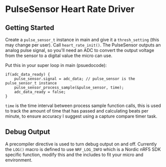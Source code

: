 # PulseSensor Heart Rate Driver

## Getting Started
Create a `pulse_sensor_t` instance in main and give it a `thresh_setting` (this may change per user). Call `heart_rate_init()`. The PulseSensor outputs an analog pulse signal, so you'll need an ADC to convert the output voltage from the sensor to a digital value the micro can use. 

Put this in your super loop in main (psuedocode):
```
if(adc_data_ready) {
    pulse_sensor.signal = adc_data; // pulse_sensor is the pulse_sensor_t instance
    pulse_sensor_process_sample(&pulse_sensor, time);
    adc_data_ready = false;
}
```

`time` is the time interval between process sample function calls, this is used to track the amount of time that has passed and calculating beats per minute, to ensure accuracy I suggest using a capture compare timer task.

## Debug Output
A precompiler directive is used to turn debug output on and off. Currently the `LOG()` macro is defined to use `NRF_LOG_INFO` which is a Nordic nRF5 SDK specific function, modify this and the includes to fit your micro and environment. 